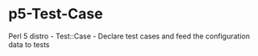 p5-Test-Case
============

Perl 5 distro - Test::Case - Declare test cases and feed the configuration data to tests
